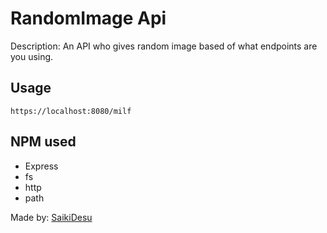 # RandomImage Api

Description:
An API who gives random image based of what endpoints are you using.

## Usage
``` https://localhost:8080/milf ```

## NPM used
+ Express
+ fs
+ http
+ path

Made by: [SaikiDesu](https://github.com/mraikero-01)
